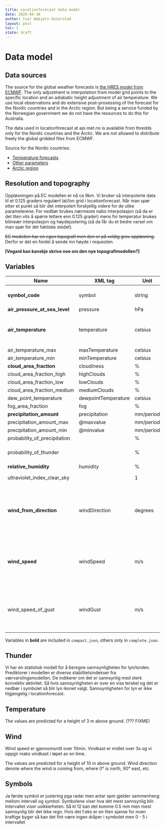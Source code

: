 ```yaml
---
title: Locationforecast data model
date: 2020-04-30
author: Ivar Ambjørn Seierstad
layout: post
toc: 1
state: draft
---
```


# Data model

## Data sources

The source for the global weather forecasts is [the HRES model from
ECMWF](https://www.ecmwf.int/en/forecasts/datasets/set-i).
The only adjustment is interpolation from model grid points to the specific
location and an adiabatic height adjustment of air temperature. We use local
observations and do extensive post-prosessing of the forecast for the Nordic
countries and in the Arctic region. But being a service funded by the
Norwegian government we do not have the resources to do this for Australia.

The data used in locationforecast at api.met.no is available from thredds
only for the Nordic countries and the Arctic. We are not allowed to
distribute freely the global gridded files from ECMWF.

Source for the Nordic countries:

- [Temperature forecasts](http://thredds.met.no/thredds/dodsC/metpplatest/met_forecast_1_0km_nordic_latest.nc)
- [Other parameters](http://thredds.met.no/thredds/dodsC/meps25files/meps_det_pp_2_5km_latest.nc)
- [Arctic region](http://thredds.met.no/thredds/dodsC/aromearcticlatest/arome_arctic_pp_2_5km_latest.nc)

## Resolution and topography

Oppløsningen på EC modellen er nå ca 9km. Vi bruker så interpolerte data til
et 0.125 graders regulært lat/lon grid i locationforecast. Når man spør
etter et punkt så blir det interpolert forskjellig videre for de ulike
parameterene. For nedbør brukes nærmeste nabo interpolasjon (så da er det
liten vits å spørre tettere enn 0.125 grader) mens for temperatur brukes
bilineær interpolasjon og høydejustering (så da får du et bedre varsel om
man spør for det faktiske stedet).

~~EC modellen har en egen topografi men den er på veldig grov oppløsning.~~
Derfor er det en fordel å sende inn høyde i requesten.

**[Vegard kan kanskje skrive noe om den nye topografimodellen?]**

## Variables

|Name|XML tag|Unit|Description|
|-----|----|------|-----|
|**symbol_code**|symbol|string|see WeatherIcon service|
|**air_pressure_at_sea_level**|pressure|hPa| ??? |
|**air_temperature**|temperature|celsius| predicted for a height of 3 m above ground |
|air_temperature_max|maxTemperature|celsius| ??? |
|air_temperature_min|minTemperature|celsius| ??? |
|**cloud_area_fraction**|cloudiness|%| ??? |
|cloud_area_fraction_high|highClouds|%| ??? |
|cloud_area_fraction_low|lowClouds|%| ??? |
|cloud_area_fraction_medium|mediumClouds|%| ??? |
|dew_point_temperature|dewpointTemperature|celsius| ??? |
|fog_area_fraction|fog|%| ??? |
|**precipitation_amount**|precipitation|mm/period| ??? |
|precipitation_amount_max|@maxvalue|mm/period| ??? |
|precipitation_amount_min|@minvalue|mm/period| ??? |
|probability_of_precipitation||%| ??? |
|probability_of_thunder||%| see *"Thunder"* below |
|**relative_humidity**|humidity|%| ??? |
|ultraviolet_index_clear_sky||1| **[hva betyr "1"???]** |
|**wind_from_direction**|windDirection|degrees| denote where the wind is coming from, where 0° is north, 90° east, etc. |
|**wind_speed**|windSpeed|m/s| average over 10 mins. predicted for a height of 10 m above ground. |
|wind_speed_of_gust|windGust|m/s| Vindkast er midlet over 3s og vi oppgir maks vindkast i løpet av en time |

Variables in **bold** are included in `compact.json`, others only in `complete.json`.

## Thunder

Vi har en statistisk modell for å beregne sannsynligheten for
lyn/torden. Prediktorer i modellen er diverse stabilitetsindekser fra
værvarslingsmodellen. De indikerer om det er sannsynlig med sterk
konvektiv aktivitet. Så hvis sannsynligheten er over en viss terskel og
det er nedbør i symbolet så blir lyn ikonet valgt. Sannsynligheten for
lyn er ikke tilgjengelig i locationforecast.

## Temperature

The values are predicted for a height of 3 m above ground. (??? FIXME)

## Wind

Wind speed er gjennomsnitt over 10min. Vindkast er midlet over 3s og vi
oppgir maks vindkast i løpet av en time.

The values are predicted for a height of 10 m above ground.
Wind direction denote where the wind is coming from, where 0° is north, 90° east, etc.

## Symbols

Ja første symbol er justering pga radar men antar spm gjelder sammenheng  mellom intervall og symbol. Symbolene viser hva det mest sannsynlig  blir. Intervallet viser usikkerheten. Så kl 12 kan det komme 0.5 mm men  mest sannsynlig blir det ikke regn. Hvis det f.eks er en liten sjanse  for noen kraftige byger så kan det fint være ingen dråper i symbolet men 0 - 5 i intervallet